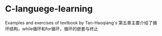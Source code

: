 # C-languege-learning
Examples and exercises of textbook by Tan-Haoqiang's 
第五章主要介绍了循环结构，while循环和for循环，循环的嵌套与终止
